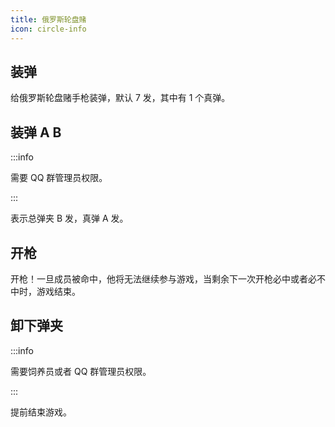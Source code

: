 ```yaml
---
title: 俄罗斯轮盘赌
icon: circle-info
---
```


## 装弹

给俄罗斯轮盘赌手枪装弹，默认 7 发，其中有 1 个真弹。

## 装弹 A B

:::info

需要 QQ 群管理员权限。

:::

表示总弹夹 B 发，真弹 A 发。

## 开枪

开枪！一旦成员被命中，他将无法继续参与游戏，当剩余下一次开枪必中或者必不中时，游戏结束。

## 卸下弹夹

:::info

需要饲养员或者 QQ 群管理员权限。

:::

提前结束游戏。